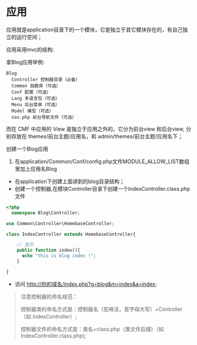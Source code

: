 # 应用

应用就是application目录下的一个模块，它是独立于其它模块存在的，有自己独立的运行空间；

应用采用mvc的结构:

拿Blog应用举例:

```
Blog
  Controller 控制器目录（必备）
  Common 函数库（可选）
  Conf 配置（可选）
  Lang 多语言包（可选）
  Menu 后台菜单（可选）
  Model 模型（可选）
  nav.php 前台导航文件（可选）
```

而在 CMF 中应用的 View 是独立于应用之外的，它分为前台view 和后台view,  分别存放在 themes\/前台主题\/应用名，和 admin\/themes\/前台主题\/应用名下；

创建一个Blog应用
1. 在application\/Common\/Conf\/config.php文件MODULE\_ALLOW\_LIST数组里加上应用名Blog

* 在application下创建上面讲到的blog目录结构；
* 创建一个控制器,在模块Controller目录下创建一个IndexController.class.php文件

```php
<?php
  namespace Blog\Controller;

use Common\Controller\HomebaseController;

class IndexController extends HomebaseController{

    // 首页
    public function index(){
      echo "this is blog index !";
    }

}
```

* 访问 [http:\/\/你的域名\/index.php?g=blog&m=index&a=index;]()

> 注意控制器的命名规范：
> 
> 控制器类的命名方式是：控制器名（驼峰法，首字母大写）+Controller （如 IndexController）;
> 
> 控制器文件的命名方式是：类名+class.php（类文件后缀）（如 IndexController.class.php\);

